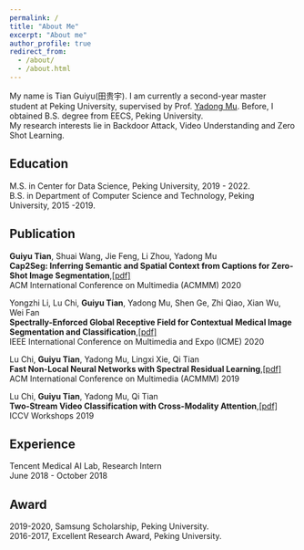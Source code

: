 ```yaml
---
permalink: /
title: "About Me"
excerpt: "About me"
author_profile: true
redirect_from: 
  - /about/
  - /about.html
---  
```

My name is Tian Guiyu(田贵宇). I am currently a second-year master student at Peking University, supervised by Prof. [Yadong Mu](http://www.muyadong.com). Before, I obtained B.S. degree from EECS, Peking University.  
My research interests lie in Backdoor Attack, Video Understanding and Zero Shot Learning.


Education  
------ 
M.S. in Center for Data Science, Peking University, 2019 - 2022.  
B.S. in Department of Computer Science and Technology, Peking University, 2015 -2019.  


Publication  
------

<strong>Guiyu Tian</strong>, Shuai Wang, Jie Feng, Li Zhou, Yadong Mu <br />
<strong>Cap2Seg: Inferring Semantic and Spatial Context from Captions for Zero-Shot Image Segmentation</strong>,[[pdf]](file:./paper/cap2seg.pdf)<br />
ACM International Conference on Multimedia (ACMMM) 2020

Yongzhi Li, Lu Chi, <strong>Guiyu Tian</strong>, Yadong Mu, Shen Ge, Zhi Qiao, Xian Wu, Wei Fan <br />
<strong>Spectrally-Enforced Global Receptive Field for Contextual Medical Image Segmentation and Classification</strong>,[[pdf]](file:./paper/lyz.pdf)<br /> 
IEEE International Conference on Multimedia and Expo (ICME) 2020

Lu Chi, <strong>Guiyu Tian</strong>, Yadong Mu, Lingxi Xie, Qi Tian<br />
<strong>Fast Non-Local Neural Networks with Spectral Residual Learning</strong>,[[pdf]](file:./paper/SRL.pdf)<br /> 
ACM International Conference on Multimedia (ACMMM) 2019

Lu Chi, <strong>Guiyu Tian</strong>, Yadong Mu, Qi Tian <br />
<strong>Two-Stream Video Classification with Cross-Modality Attention</strong>,[[pdf]](https://arxiv.org/abs/1908.00497)<br /> 
ICCV Workshops 2019

Experience  
------
Tencent Medical AI Lab, Research Intern  
June 2018 - October 2018


Award  
------
2019-2020, Samsung Scholarship, Peking University.  
2016-2017, Excellent Research Award, Peking University.  

<script>
    // 高度大于600的添加滚动条
    // $('pre').each(function (ind, dom) {
    //     if ($(dom).css('height').slice(0, -2) > 600) {
    //         $(dom).css('height', '600px');
    //         $(dom).css('overflow', 'auto');
    //     }
    // })

    // 高度大于600的添加显示隐藏按钮
    $('pre').each(function (ind, dom){
        if ($(dom).css('height').slice(0, -2) > 500) {
            var mybtn = document.createElement('button');
            $(mybtn).html('↓ShowCode↓');
            $(mybtn).css({'border-radius': '4px','background-color':'lightblue','cursor':'pointer','border-color':'lightblue'});
            $(mybtn).insertBefore($(dom));
            $(dom).css('display', 'none');
            $(mybtn).click(function () {
                if($(mybtn).html()=='↓ShowCode↓'){
                    $(dom).css('display', 'block');
                    $(mybtn).html('↓CloseCode↓');
                }else {
                    $(dom).css('display', 'none');
                    $(mybtn).html('↓ShowCode↓');
                }
            })
        }
    });
</script>

